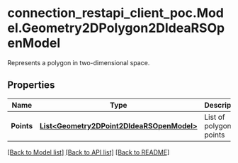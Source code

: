# connection_restapi_client_poc.Model.Geometry2DPolygon2DIdeaRSOpenModel
Represents a polygon in two-dimensional space.

## Properties

Name | Type | Description | Notes
------------ | ------------- | ------------- | -------------
**Points** | [**List&lt;Geometry2DPoint2DIdeaRSOpenModel&gt;**](Geometry2DPoint2DIdeaRSOpenModel.md) | List of polygon points | [optional] 

[[Back to Model list]](../README.md#documentation-for-models) [[Back to API list]](../README.md#documentation-for-api-endpoints) [[Back to README]](../README.md)

